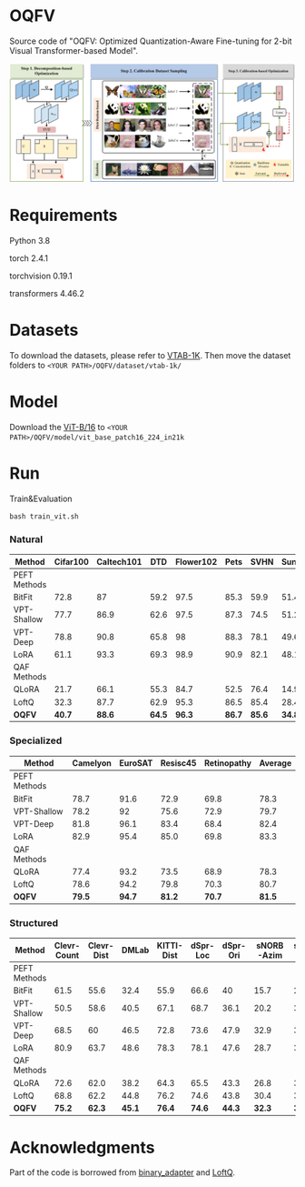 # OQFV

Source code of "OQFV: Optimized Quantization-Aware Fine-tuning for 2-bit Visual Transformer-based Model".

![OQFV](./README.assets/OQFV.jpg)

# Requirements

Python  3.8

torch 2.4.1

torchvision 0.19.1

transformers 4.46.2

# Datasets

To download the datasets, please refer to [VTAB-1K](https://huggingface.co/datasets?search=vtab-1k). Then move the dataset folders to `<YOUR PATH>/OQFV/dataset/vtab-1k/`

# Model

Download the [ViT-B/16](https://huggingface.co/google/vit-base-patch16-224-in21k) to `<YOUR PATH>/OQFV/model/vit_base_patch16_224_in21k`

# Run

Train&Evaluation

```
bash train_vit.sh
```

### Natural

| Method       | Cifar100 | Caltech101 | DTD      | Flower102 | Pets     | SVHN     | Sun397   | Average  |
| ------------ | -------- | ---------- | -------- | --------- | -------- | -------- | -------- | -------- |
| PEFT Methods |          |            |          |           |          |          |          |          |
| BitFit       | 72.8     | 87         | 59.2     | 97.5      | 85.3     | 59.9     | 51.4     | 73.3     |
| VPT-Shallow  | 77.7     | 86.9       | 62.6     | 97.5      | 87.3     | 74.5     | 51.2     | 76.8     |
| VPT-Deep     | 78.8     | 90.8       | 65.8     | 98        | 88.3     | 78.1     | 49.6     | 78.5     |
| LoRA         | 61.1     | 93.3       | 69.3     | 98.9      | 90.9     | 82.1     | 48.1     | 77.7     |
| QAF Methods  |          |            |          |           |          |          |          |          |
| QLoRA        | 21.7     | 66.1       | 55.3     | 84.7      | 52.5     | 76.4     | 14.9     | 53.1     |
| LoftQ        | 32.3     | 87.7       | 62.9     | 95.3      | 86.5     | 85.4     | 28.4     | 68.4     |
| **OQFV**     | **40.7** | **88.6**   | **64.5** | **96.3**  | **86.7** | **85.6** | **34.8** | **71.0** |

### Specialized

| Method       | Camelyon | EuroSAT  | Resisc45 | Retinopathy | Average  |
| ------------ | -------- | -------- | -------- | ----------- | -------- |
| PEFT Methods |          |          |          |             |          |
| BitFit       | 78.7     | 91.6     | 72.9     | 69.8        | 78.3     |
| VPT-Shallow  | 78.2     | 92       | 75.6     | 72.9        | 79.7     |
| VPT-Deep     | 81.8     | 96.1     | 83.4     | 68.4        | 82.4     |
| LoRA         | 82.9     | 95.4     | 85.0     | 69.8        | 83.3     |
| QAF Methods  |          |          |          |             |          |
| QLoRA        | 77.4     | 93.2     | 73.5     | 68.9        | 78.3     |
| LoftQ        | 78.6     | 94.2     | 79.8     | 70.3        | 80.7     |
| **OQFV**     | **79.5** | **94.7** | **81.2** | **70.7**    | **81.5** |

### Structured

| Method       | Clevr-Count | Clevr-Dist | DMLab    | KITTI-Dist | dSpr-Loc | dSpr-Ori | sNORB-Azim | sNORB-Ele | Average  |
| ------------ | ----------- | ---------- | -------- | ---------- | -------- | -------- | ---------- | --------- | -------- |
| PEFT Methods |             |            |          |            |          |          |            |           |          |
| BitFit       | 61.5        | 55.6       | 32.4     | 55.9       | 66.6     | 40       | 15.7       | 25.1      | 44.1     |
| VPT-Shallow  | 50.5        | 58.6       | 40.5     | 67.1       | 68.7     | 36.1     | 20.2       | 34.1      | 47.0     |
| VPT-Deep     | 68.5        | 60         | 46.5     | 72.8       | 73.6     | 47.9     | 32.9       | 37.8      | 55.0     |
| LoRA         | 80.9        | 63.7       | 48.6     | 78.3       | 78.1     | 47.6     | 28.7       | 33.5      | 57.4     |
| QAF Methods  |             |            |          |            |          |          |            |           |          |
| QLoRA        | 72.6        | 62.0       | 38.2     | 64.3       | 65.5     | 43.3     | 26.8       | 34.1      | 50.9     |
| LoftQ        | 68.8        | 62.2       | 44.8     | 76.2       | 74.6     | 43.8     | 30.4       | 30.5      | 53.9     |
| **OQFV**     | **75.2**    | **62.3**   | **45.1** | **76.4**   | **74.6** | **44.3** | **32.3**   | **34.5**  | **55.6** |

# Acknowledgments

Part of the code is borrowed from [binary_adapter](https://github.com/JieShibo/PETL-ViT/tree/main/binary_adapter) and [LoftQ](https://github.com/yxli2123/LoftQ).
